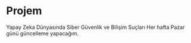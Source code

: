# Projem
Yapay Zeka Dünyasında Siber Güvenlik ve Bilişim Suçları
Her hafta Pazar günü güncelleme yapacağım.
